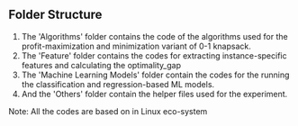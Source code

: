 ## Folder Structure ##
1. The 'Algorithms' folder contains the code of the algorithms used for the profit-maximization and minimization variant of 0-1 knapsack.
2. The 'Feature' folder contains the codes for extracting instance-specific features and calculating the optimality_gap
3. The 'Machine Learning Models' folder contain the codes for the running the classification and regression-based ML models.
4. And the 'Others' folder contain the helper files used for the experiment.

Note: All the codes are based on in Linux eco-system